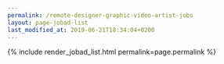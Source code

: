 ```yaml
---
permalink: /remote-designer-graphic-video-artist-jobs
layout: page-jobad-list
last_modified_at: 2019-06-21T18:34:04+0200
---
```

{% include render_jobad_list.html permalink=page.permalink %}
